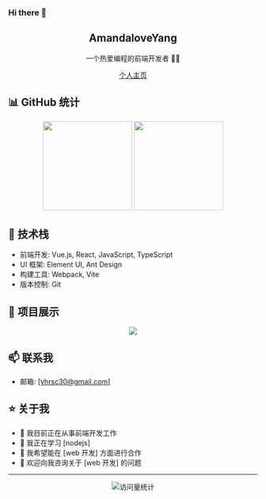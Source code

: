 ### Hi there 👋

<p align="center">
 <h2 align="center">AmandaloveYang</h2>
 <p align="center">一个热爱编程的前端开发者 👨‍💻</p>
</p>

<p align="center">
  <a href="https://github.com/AmandaloveYang">个人主页</a>
</p>

## 📊 GitHub 统计

<div align="center">
  <img height="180em" src="https://github-readme-stats.vercel.app/api?username=AmandaloveYang&show_icons=true&theme=radical&locale=cn"/>
  <img height="180em" src="https://github-readme-stats.vercel.app/api/top-langs/?username=AmandaloveYang&layout=compact&theme=radical&locale=cn"/>
</div>

## 🚀 技术栈

- 前端开发: Vue.js, React, JavaScript, TypeScript
- UI 框架: Element UI, Ant Design
- 构建工具: Webpack, Vite
- 版本控制: Git

## 💼 项目展示

<div align="center">
  <a href="https://github.com/AmandaloveYang/boss-job-crawler">
    <img align="center" src="https://avatars.githubusercontent.com/u/82722641?v=4" />
  </a>
  <!-- 这里可以添加更多你想展示的项目 -->
</div>

## 📫 联系我

- 邮箱: [yhrsc30@gmail.com]

## ⭐ 关于我

- 🔭 我目前正在从事前端开发工作
- 🌱 我正在学习 [nodejs]
- 👯 我希望能在 [web 开发] 方面进行合作
- 💬 欢迎向我咨询关于 [web 开发] 的问题

---

<p align="center">
  <img src="https://komarev.com/ghpvc/?username=AmandaloveYang&color=blueviolet" alt="访问量统计" />
</p>
